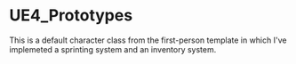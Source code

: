 # UE4_Prototypes

This is a default character class from the first-person template in which I've implemeted a sprinting 
system and an inventory system.
